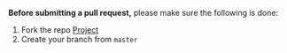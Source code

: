 **Before submitting a pull request,** please make sure the following is done:

1. Fork the repo [Project](https://github.com/CodeDocsJECRC/[repo])
2. Create your branch from `master`
